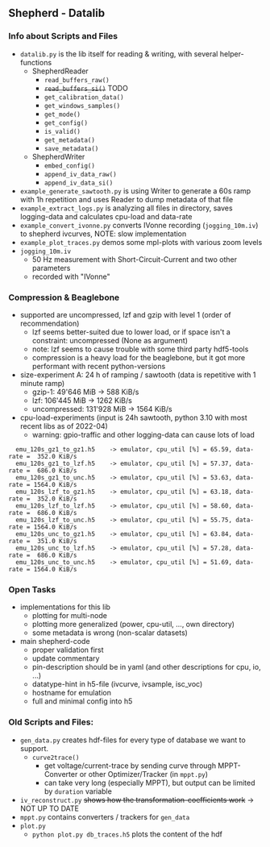 ## Shepherd - Datalib

### Info about Scripts and Files

- `datalib.py` is the lib itself for reading & writing, with several helper-functions
  - ShepherdReader
    - `read_buffers_raw()`
    - ~~`read_buffers_si()`~~ TODO
    - `get_calibration_data()`
    - `get_windows_samples()`
    - `get_mode()`
    - `get_config()`
    - `is_valid()`
    - `get_metadata()`
    - `save_metadata()`
  - ShepherdWriter
    - `embed_config()`
    - `append_iv_data_raw()`
    - `append_iv_data_si()`
- `example_generate_sawtooth.py` is using Writer to generate a 60s ramp with 1h repetition and uses Reader to dump metadata of that file
- `example_extract_logs.py` is analyzing all files in directory, saves logging-data and calculates cpu-load and data-rate
- `example_convert_ivonne.py` converts IVonne recording (`jogging_10m.iv`) to shepherd ivcurves, NOTE: slow implementation 
- `example_plot_traces.py` demos some mpl-plots with various zoom levels
- `jogging_10m.iv`
    - 50 Hz measurement with Short-Circuit-Current and two other parameters
    - recorded with "IVonne"


### Compression & Beaglebone

- supported are uncompressed, lzf and gzip with level 1 (order of recommendation)
  - lzf seems better-suited due to lower load, or if space isn't a constraint: uncompressed (None as argument)
  - note: lzf seems to cause trouble with some third party hdf5-tools
  - compression is a heavy load for the beaglebone, but it got more performant with recent python-versions
- size-experiment A: 24 h of ramping / sawtooth (data is repetitive with 1 minute ramp) 
  - gzip-1: 49'646 MiB -> 588 KiB/s
  - lzf: 106'445 MiB -> 1262 KiB/s
  - uncompressed: 131'928 MiB -> 1564 KiB/s
- cpu-load-experiments (input is 24h sawtooth, python 3.10 with most recent libs as of 2022-04)
  - warning: gpio-traffic and other logging-data can cause lots of load

```
  emu_120s_gz1_to_gz1.h5 	-> emulator, cpu_util [%] = 65.59, data-rate =  352.0 KiB/s
  emu_120s_gz1_to_lzf.h5 	-> emulator, cpu_util [%] = 57.37, data-rate =  686.0 KiB/s
  emu_120s_gz1_to_unc.h5 	-> emulator, cpu_util [%] = 53.63, data-rate = 1564.0 KiB/s
  emu_120s_lzf_to_gz1.h5 	-> emulator, cpu_util [%] = 63.18, data-rate =  352.0 KiB/s
  emu_120s_lzf_to_lzf.h5 	-> emulator, cpu_util [%] = 58.60, data-rate =  686.0 KiB/s
  emu_120s_lzf_to_unc.h5 	-> emulator, cpu_util [%] = 55.75, data-rate = 1564.0 KiB/s
  emu_120s_unc_to_gz1.h5 	-> emulator, cpu_util [%] = 63.84, data-rate =  351.0 KiB/s
  emu_120s_unc_to_lzf.h5 	-> emulator, cpu_util [%] = 57.28, data-rate =  686.0 KiB/s
  emu_120s_unc_to_unc.h5 	-> emulator, cpu_util [%] = 51.69, data-rate = 1564.0 KiB/s 
```

### Open Tasks

- implementations for this lib
  - plotting for multi-node
  - plotting more generalized (power, cpu-util, ..., own directory)
  - some metadata is wrong (non-scalar datasets)
- main shepherd-code
  - proper validation first
  - update commentary
  - pin-description should be in yaml (and other descriptions for cpu, io, ...)
  - datatype-hint in h5-file (ivcurve, ivsample, isc_voc)
  - hostname for emulation
  - full and minimal config into h5

### Old Scripts and Files:
- `gen_data.py` creates hdf-files for every type of database we want to support.
    - `curve2trace()`
      - get voltage/current-trace by sending curve through MPPT-Converter or other Optimizer/Tracker (in `mppt.py`)
      - can take very long (especially MPPT), but output can be limited by `duration` variable
- `iv_reconstruct.py` ~~shows how the transformation-coefficients work~~ -> NOT UP TO DATE
- `mppt.py` contains converters / trackers for `gen_data`
- `plot.py`
    - `python plot.py db_traces.h5` plots the content of the hdf

